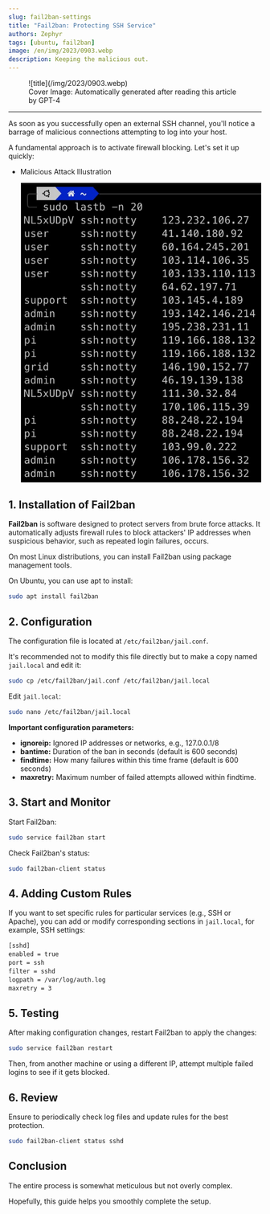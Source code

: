 ```yaml
---
slug: fail2ban-settings
title: "Fail2ban: Protecting SSH Service"
authors: Zephyr
tags: [ubuntu, fail2ban]
image: /en/img/2023/0903.webp
description: Keeping the malicious out.
---
```


<figure>
![title](/img/2023/0903.webp)
<figcaption>Cover Image: Automatically generated after reading this article by GPT-4</figcaption>
</figure>

---

As soon as you successfully open an external SSH channel, you'll notice a barrage of malicious connections attempting to log into your host.

<!-- truncate -->

A fundamental approach is to activate firewall blocking. Let's set it up quickly:

- Malicious Attack Illustration

  ![attack from ssh](./img/ban_1.jpg)

## 1. Installation of Fail2ban

**Fail2ban** is software designed to protect servers from brute force attacks. It automatically adjusts firewall rules to block attackers' IP addresses when suspicious behavior, such as repeated login failures, occurs.

On most Linux distributions, you can install Fail2ban using package management tools.

On Ubuntu, you can use apt to install:

```bash
sudo apt install fail2ban
```

## 2. Configuration

The configuration file is located at `/etc/fail2ban/jail.conf`.

It's recommended not to modify this file directly but to make a copy named `jail.local` and edit it:

```bash
sudo cp /etc/fail2ban/jail.conf /etc/fail2ban/jail.local
```

Edit `jail.local`:

```bash
sudo nano /etc/fail2ban/jail.local
```

**Important configuration parameters:**

- **ignoreip:** Ignored IP addresses or networks, e.g., 127.0.0.1/8
- **bantime:** Duration of the ban in seconds (default is 600 seconds)
- **findtime:** How many failures within this time frame (default is 600 seconds)
- **maxretry:** Maximum number of failed attempts allowed within findtime.

## 3. Start and Monitor

Start Fail2ban:

```bash
sudo service fail2ban start
```

Check Fail2ban's status:

```bash
sudo fail2ban-client status
```

## 4. Adding Custom Rules

If you want to set specific rules for particular services (e.g., SSH or Apache), you can add or modify corresponding sections in `jail.local`, for example, SSH settings:

```bash
[sshd]
enabled = true
port = ssh
filter = sshd
logpath = /var/log/auth.log
maxretry = 3
```

## 5. Testing

After making configuration changes, restart Fail2ban to apply the changes:

```bash
sudo service fail2ban restart
```

Then, from another machine or using a different IP, attempt multiple failed logins to see if it gets blocked.

## 6. Review

Ensure to periodically check log files and update rules for the best protection.

```bash
sudo fail2ban-client status sshd
```

## Conclusion

The entire process is somewhat meticulous but not overly complex.

Hopefully, this guide helps you smoothly complete the setup.
